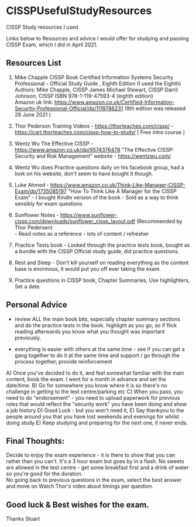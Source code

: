 # CISSPUsefulStudyResources
CISSP Study resources I used

Links below to Resources and advice I would offer for studying and passing CISSP Exam, which I did in April 2021. 

Resources List
--------------

1) Mike Chapple CISSP Book 
    Certified Information Systems Security Professional - Official Study Guide , Eighth Edition (I used the Eighth)
    Authors:  Mike Chapple, CISSP
              James Michael Stewart, CISSP
              Darril Johnson, CISSP
              ISBN 978-1-119-47593-4  (eighth edition)  
              Amazon uk link: https://www.amazon.co.uk/Certified-Information-Security-Professional-Official/dp/1119786231    (9th edition was released 28 June 2021 ) 
              
2) Thor Pederson Training Videos  - https://thorteaches.com/cissp/ 
                                  - https://cart.thorteaches.com/cissp-how-to-study/  [ Free intro course ] 
                                  

3) Wentz Wu The Effective CISSP   - https://www.amazon.co.uk/dp/9574376478  "The Effective CISSP: Security and Risk Management" website - https://wentzwu.com/  
4) Wentz Wu does Practice questions daily on his facebook group, had a look on his website, don't seem to have bought it though.   

5) Luke Ahmed                     - https://www.amazon.co.uk/Think-Like-Manager-CISSP-Exam/dp/1735085197 "How To Think Like A Manager for the CISSP Exam" 
                                  - I bought Kindle version of the book
                                  - Sold as a way to think sensibly for exam questions  

6) Sunflower Notes                - https://www.sunflower-cissp.com/downloads/sunflower_cissp_layout.pdf  (Recommended by Thor Pedersen)               
                                  - Read notes as a reference - lots of content / refresher

7) Practice Tests book            - Looked through the practice tests book, bought as a bundle with the CISSP Official study guide, did practice questions.  

8) Rest and Sleep                 - Don't kill yourself on reading everything as the content base is enormous, it would put you off ever taking the exam.                        

9) Practice questions in CISSP book, Chapter Summaries, Use highlighters, Set a date.

Personal Advice 
---------------

- review ALL the main book bits, especially chapter summary sections and do the practice tests in the book. highlight as you go, so if flick reading afterwards you know what you thought was important previously. 

- everything is easier with others at the same time - see if you can get a gang together to do it at the same time and support / go through the process together, provide reinforcement

A) Once you've decided to do it, and feel somewhat familiar with the main content, book the exam. I went for a month in advance and set the date/time. 
B) Go for somewhere you know where it is so there's no challenge in getting to the test centre/parking etc 
C) When you pass, you need to do "endorsement" - you need to upload paperwork for previous roles that would reflect the "security work" you have been doing and show a job history
D) Good Luck  - but you won't need it, 
E) Say thankyou to the people around you that you have lost weekends and evenings for whilst doing study
E) Keep studying and preparing for the next one, it never ends. 

Final Thoughts: 
---------------

Decide to enjoy the exam experience - it is there to show that you can rather than you can't. 
It's a 3 hour exam but goes by in a flash. 
No sweets are allowed in the test centre - get some breakfast first and a drink of water so you're good for the duration.  
No going back to previous questions in the exam, select the best answer and move on 
Watch Thor's video about timings per question.  

Good luck & Best wishes for the exam. 
-------------------------------------

Thanks
Stuart
